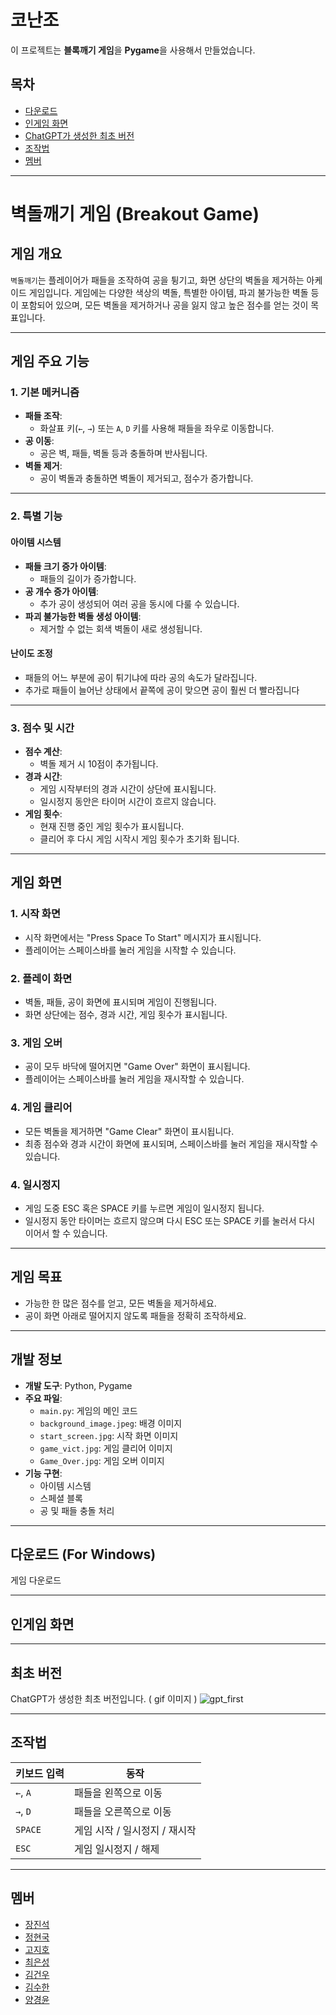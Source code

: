 # 코난조

이 프로젝트는 **블록깨기 게임**을 **Pygame**을 사용해서 만들었습니다.

## 목차
- [다운로드](#다운로드-for-windows)
- [인게임 화면](#인게임-화면)
- [ChatGPT가 생성한 최초 버전](#최초-버전)
- [조작법](#조작법)
- [멤버](#멤버)

-----
# **벽돌깨기 게임 (Breakout Game)**

## **게임 개요**
`벽돌깨기`는 플레이어가 패들을 조작하여 공을 튕기고, 화면 상단의 벽돌을 제거하는 아케이드 게임입니다. 게임에는 다양한 색상의 벽돌, 특별한 아이템, 파괴 불가능한 벽돌 등이 포함되어 있으며, 모든 벽돌을 제거하거나 공을 잃지 않고 높은 점수를 얻는 것이 목표입니다.

---

## **게임 주요 기능**

### **1. 기본 메커니즘**
- **패들 조작**:
  - 화살표 키(`←`, `→`) 또는 `A`, `D` 키를 사용해 패들을 좌우로 이동합니다.
- **공 이동**:
  - 공은 벽, 패들, 벽돌 등과 충돌하며 반사됩니다.
- **벽돌 제거**:
  - 공이 벽돌과 충돌하면 벽돌이 제거되고, 점수가 증가합니다.

---

### **2. 특별 기능**

#### **아이템 시스템**
- **패들 크기 증가 아이템**:
  - 패들의 길이가 증가합니다.
- **공 개수 증가 아이템**:
  - 추가 공이 생성되어 여러 공을 동시에 다룰 수 있습니다.
- **파괴 불가능한 벽돌 생성 아이템**:
  - 제거할 수 없는 회색 벽돌이 새로 생성됩니다.

#### **난이도 조정**
- 패들의 어느 부분에 공이 튀기냐에 따라 공의 속도가 달라집니다.
- 추가로 패들이 늘어난 상태에서 끝쪽에 공이 맞으면 공이 훨씬 더 빨라집니다

---

### **3. 점수 및 시간**
- **점수 계산**:
  - 벽돌 제거 시 10점이 추가됩니다.
- **경과 시간**:
  - 게임 시작부터의 경과 시간이 상단에 표시됩니다.
  - 일시정지 동안은 타이머 시간이 흐르지 않습니다.
- **게임 횟수**:
  - 현재 진행 중인 게임 횟수가 표시됩니다.
  - 클리어 후 다시 게임 시작시 게임 횟수가 초기화 됩니다.

---

## **게임 화면**

### **1. 시작 화면**
- 시작 화면에서는 "Press Space To Start" 메시지가 표시됩니다.
- 플레이어는 스페이스바를 눌러 게임을 시작할 수 있습니다.

### **2. 플레이 화면**
- 벽돌, 패들, 공이 화면에 표시되며 게임이 진행됩니다.
- 화면 상단에는 점수, 경과 시간, 게임 횟수가 표시됩니다.

### **3. 게임 오버**
- 공이 모두 바닥에 떨어지면 "Game Over" 화면이 표시됩니다.
- 플레이어는 스페이스바를 눌러 게임을 재시작할 수 있습니다.

### **4. 게임 클리어**
- 모든 벽돌을 제거하면 "Game Clear" 화면이 표시됩니다.
- 최종 점수와 경과 시간이 화면에 표시되며, 스페이스바를 눌러 게임을 재시작할 수 있습니다.

### **4. 일시정지**
- 게임 도중 ESC 혹은 SPACE 키를 누르면 게임이 일시정지 됩니다.
- 일시정지 동안 타이머는 흐르지 않으며 다시 ESC 또는 SPACE 키를 눌러서 다시 이어서 할 수 있습니다.

---

## **게임 목표**
- 가능한 한 많은 점수를 얻고, 모든 벽돌을 제거하세요.
- 공이 화면 아래로 떨어지지 않도록 패들을 정확히 조작하세요.

---

## **개발 정보**

- **개발 도구**: Python, Pygame
- **주요 파일**:
  - `main.py`: 게임의 메인 코드
  - `background_image.jpeg`: 배경 이미지
  - `start_screen.jpg`: 시작 화면 이미지
  - `game_vict.jpg`: 게임 클리어 이미지
  - `Game_Over.jpg`: 게임 오버 이미지
- **기능 구현**:
  - 아이템 시스템
  - 스페셜 블록
  - 공 및 패들 충돌 처리

---

## 다운로드 (For Windows)
게임 다운로드

-----

## 인게임 화면

-----

## 최초 버전
ChatGPT가 생성한 최초 버전입니다. ( gif 이미지 ) 
![gpt_first](https://github.com/user-attachments/assets/06657891-16fa-496b-845b-564d36715004)

-----

## 조작법
| 키보드 입력 | 동작                              |
|-------------|-----------------------------------|
| `←`, `A`    | 패들을 왼쪽으로 이동              |
| `→`, `D`    | 패들을 오른쪽으로 이동            |
| `SPACE`     | 게임 시작 / 일시정지 / 재시작      |
| `ESC`       | 게임 일시정지 / 해제              |

-----

## 멤버

- [장진석](https://github.com/Jinseok2419342)
- [정현국](https://github.com/ehfl21)
- [고지호](https://github.com/jiho050718)
- [최은성](https://github.com/eunsg1)
- [김건우](https://github.com/uro12)
- [김수한](https://github.com/suhan1029)
- [양경윤](https://github.com/kyungyunie)
